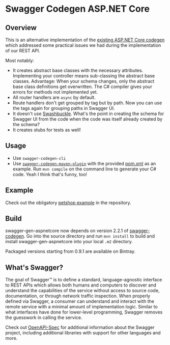 # Swagger Codegen ASP.NET Core

## Overview

This is an alternative implementation of the [existing ASP.NET Core codegen](https://github.com/swagger-api/swagger-codegen/blob/master/modules/swagger-codegen/src/main/java/io/swagger/codegen/languages/AspNetCoreServerCodegen.java) 
which addressed some practical issues we had during the implementation of our REST API.

Most notably:
- It creates abstract base classes with the necessary attributes. Implementing your controller means sub-classing 
the abstract base classes. Advantage: When your schema changes, only the abstract base class definitions get overwritten. 
The C# compiler gives your errors for methods not implemented yet. 
- All router handlers are `async` by default.
- Route handlers don't get grouped by tag but by path. Now you can use the tags again for grouping paths in Swagger UI.
- It doesn't use [Swashbuckle](https://github.com/domaindrivendev/Ahoy). What's the point in creating the schema for Swagger UI from the code when the code was itself already created by the schema? 
- It creates stubs for tests as well!

## Usage

- Use `swagger-codegen-cli`
- Use [`swagger-codegen-maven-plugin`](https://github.com/swagger-api/swagger-codegen/tree/master/modules/swagger-codegen-maven-plugin) with the provided [pom.xml](example/petshop/pom.xml) as an example. Run `mvn compile` on the command line to generate your C# code. Yeah I think that's funny, too!

## Example

Check out the obligatory [petshop example](example/petshop) in the repository.

## Build

swagger-gen-aspnetcore now depends on version 2.2.1 of [swagger-codegen](https://github.com/swagger-api/swagger-codegen/). Go into the source directory and run `mvn install` to build and install
swagger-gen-aspnetcore into your local `.m2` directory.

Packaged versions starting from 0.9.1 are available on Bintray.

## What's Swagger?
The goal of Swagger™ is to define a standard, language-agnostic interface to REST APIs which allows both humans and computers to discover and understand the capabilities of the service without access to source code, documentation, or through network traffic inspection. When properly defined via Swagger, a consumer can understand and interact with the remote service with a minimal amount of implementation logic. Similar to what interfaces have done for lower-level programming, Swagger removes the guesswork in calling the service.


Check out [OpenAPI-Spec](https://github.com/OAI/OpenAPI-Specification) for additional information about the Swagger project, including additional libraries with support for other languages and more. 